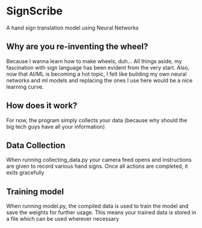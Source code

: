 # SignScribe
A hand sign translation model using Neural Networks

## Why are you re-inventing the wheel?

Because I wanna learn how to make wheels, duh... All things aside, my fascination with sign language has been evident from the very start. Also, now that AI/ML is becoming a hot topic, I felt like building my own neural networks and ml models and replacing the ones I use here would be a nice learning curve.

## How does it work?

For now, the program simply collects your data (because why should the big tech guys have all your information)

## Data Collection

When running collecting_data.py your camera feed opens and instructions are given to record various hand signs. Once all actions are completed, it exits gracefully

## Training model

When running model.py, the compiled data is used to train the model and save the weights for further usage. This means your trained data is stored in a file which can be used wherever necessary
